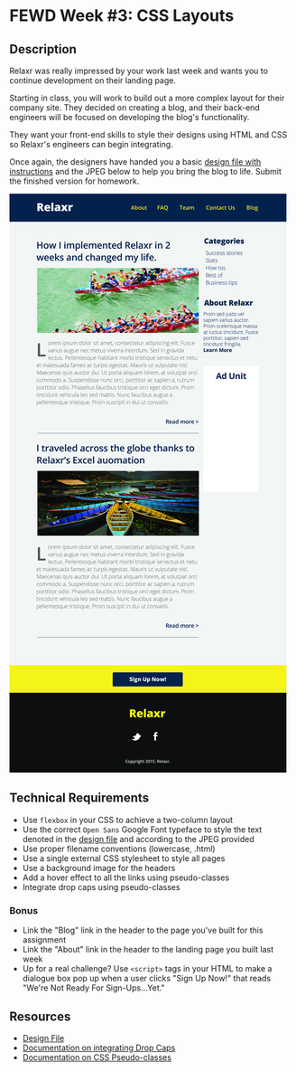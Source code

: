 # FEWD Week #3: CSS Layouts

## Description

Relaxr was really impressed by your work last week and wants you to continue development on their landing page.

Starting in class, you will work to build out a more complex layout for their company site. They decided on creating a blog, and their back-end engineers will be focused on developing the blog's functionality.

They want your front-end skills to style their designs using HTML and CSS so Relaxr's engineers can begin integrating.

Once again, the designers have handed you a basic [design file with instructions][instructions] and the JPEG below to help you bring the blog to life. Submit the finished version for homework.

![Relaxr Blog](./images/relaxr-blog.jpg)

## Technical Requirements

- Use `flexbox` in your CSS to achieve a two-column layout
- Use the correct `Open Sans` Google Font typeface to style the text denoted in the [design file][instructions] and according to the JPEG provided
- Use proper filename conventions (lowercase, .html)
- Use a single external CSS stylesheet to style all pages
- Use a background image for the headers
- Add a hover effect to all the links using pseudo-classes
- Integrate drop caps using pseudo-classes

### Bonus

- Link the "Blog" link in the header to the page you've built for this assignment
- Link the "About" link in the header to the landing page you built last week
- Up for a real challenge? Use `<script>` tags in your HTML to make a dialogue box pop up when a user clicks "Sign Up Now!" that reads "We're Not Ready For Sign-Ups...Yet."

## Resources

- [Design File](instructions)
- [Documentation on integrating Drop Caps](https://css-tricks.com/snippets/css/drop-caps/)
- [Documentation on CSS Pseudo-classes](https://developer.mozilla.org/en-US/docs/Web/CSS/Pseudo-classes)

[instructions]: ./instructions.md
